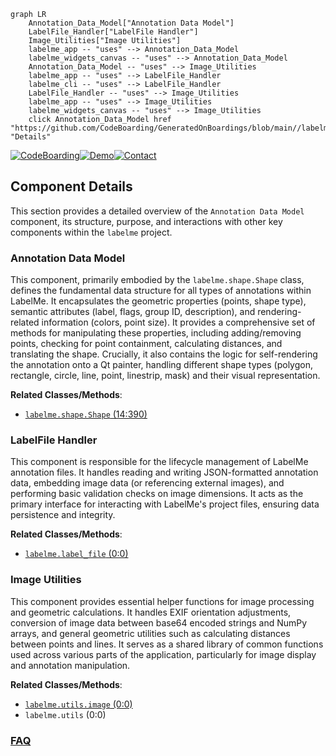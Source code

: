 ```mermaid
graph LR
    Annotation_Data_Model["Annotation Data Model"]
    LabelFile_Handler["LabelFile Handler"]
    Image_Utilities["Image Utilities"]
    labelme_app -- "uses" --> Annotation_Data_Model
    labelme_widgets_canvas -- "uses" --> Annotation_Data_Model
    Annotation_Data_Model -- "uses" --> Image_Utilities
    labelme_app -- "uses" --> LabelFile_Handler
    labelme_cli -- "uses" --> LabelFile_Handler
    LabelFile_Handler -- "uses" --> Image_Utilities
    labelme_app -- "uses" --> Image_Utilities
    labelme_widgets_canvas -- "uses" --> Image_Utilities
    click Annotation_Data_Model href "https://github.com/CodeBoarding/GeneratedOnBoardings/blob/main//labelme/Annotation_Data_Model.md" "Details"
```
[![CodeBoarding](https://img.shields.io/badge/Generated%20by-CodeBoarding-9cf?style=flat-square)](https://github.com/CodeBoarding/CodeBoarding)[![Demo](https://img.shields.io/badge/Try%20our-Demo-blue?style=flat-square)](https://www.codeboarding.org/demo)[![Contact](https://img.shields.io/badge/Contact%20us%20-%20contact@codeboarding.org-lightgrey?style=flat-square)](mailto:contact@codeboarding.org)

## Component Details

This section provides a detailed overview of the `Annotation Data Model` component, its structure, purpose, and interactions with other key components within the `labelme` project.

### Annotation Data Model
This component, primarily embodied by the `labelme.shape.Shape` class, defines the fundamental data structure for all types of annotations within LabelMe. It encapsulates the geometric properties (points, shape type), semantic attributes (label, flags, group ID, description), and rendering-related information (colors, point size). It provides a comprehensive set of methods for manipulating these properties, including adding/removing points, checking for point containment, calculating distances, and translating the shape. Crucially, it also contains the logic for self-rendering the annotation onto a Qt painter, handling different shape types (polygon, rectangle, circle, line, point, linestrip, mask) and their visual representation.


**Related Classes/Methods**:

- <a href="https://github.com/wkentaro/labelme/blob/master/labelme/shape.py#L14-L390" target="_blank" rel="noopener noreferrer">`labelme.shape.Shape` (14:390)</a>


### LabelFile Handler
This component is responsible for the lifecycle management of LabelMe annotation files. It handles reading and writing JSON-formatted annotation data, embedding image data (or referencing external images), and performing basic validation checks on image dimensions. It acts as the primary interface for interacting with LabelMe's project files, ensuring data persistence and integrity.


**Related Classes/Methods**:

- <a href="https://github.com/wkentaro/labelme/blob/master/labelme/label_file.py#L0-L0" target="_blank" rel="noopener noreferrer">`labelme.label_file` (0:0)</a>


### Image Utilities
This component provides essential helper functions for image processing and geometric calculations. It handles EXIF orientation adjustments, conversion of image data between base64 encoded strings and NumPy arrays, and general geometric utilities such as calculating distances between points and lines. It serves as a shared library of common functions used across various parts of the application, particularly for image display and annotation manipulation.


**Related Classes/Methods**:

- <a href="https://github.com/wkentaro/labelme/blob/master/labelme/utils/image.py#L0-L0" target="_blank" rel="noopener noreferrer">`labelme.utils.image` (0:0)</a>
- `labelme.utils` (0:0)




### [FAQ](https://github.com/CodeBoarding/GeneratedOnBoardings/tree/main?tab=readme-ov-file#faq)